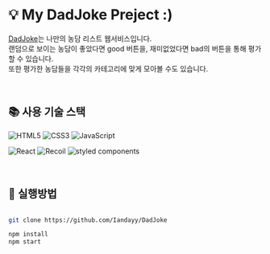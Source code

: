 # 💡 My DadJoke Preject :)
[DadJoke](https://dad-joke-ten.vercel.app/)는 나만의 농담 리스트 웹서비스입니다.
<br />
랜덤으로 보이는 농담이 좋았다면 good 버튼을, 재미없었다면 bad의 버튼을 통해 평가할 수 있습니다.
<br />
또한 평가한 농담들을 각각의 카테고리에 맞게 모아볼 수도 있습니다.

<br />

## 📚 사용 기술 스택
![HTML5](https://img.shields.io/badge/-HTML5-red)
![CSS3](https://img.shields.io/badge/-CSS3-blue)
![JavaScript](https://img.shields.io/badge/-JavaScript-yellow)

![React](https://img.shields.io/badge/-React-a2d2ff)
![Recoil](https://img.shields.io/badge/-Recoil-black)
![styled components](https://img.shields.io/badge/-styled%20components-violet)


<br />

## 📂 실행방법
``` sh

git clone https://github.com/Iandayy/DadJoke

npm install
npm start

